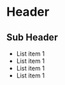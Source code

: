 <!-- TITLE: Home -->
<!-- SUBTITLE: A quick summary of Home -->

# Header
## Sub Header
* List item 1
* List item 1
* List item 1
* List item 1